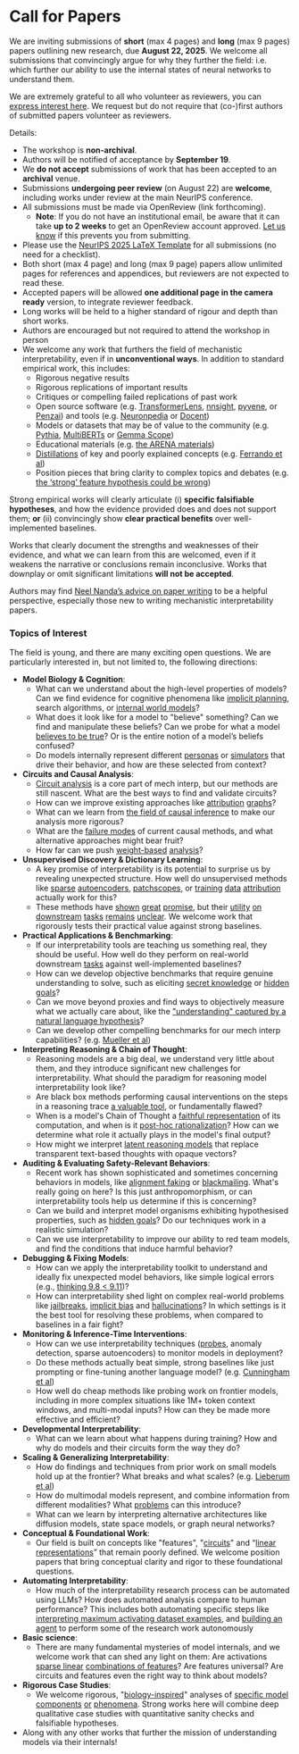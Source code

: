 # Call for Papers
We are inviting submissions of **short** (max 4 pages) and **long** (max 9 pages) papers outlining new research, due **August 22, 2025**. We welcome all submissions that convincingly argue for why they further the field: i.e. which further our ability to use the internal states of neural networks to understand them. 

We are extremely grateful to all who volunteer as reviewers, you can [express interest here](https://www.google.com/url?q=https://docs.google.com/forms/d/e/1FAIpQLSdiw1SJllzoTz_nqzDTzTOGb9DV3W_truQyh-WvYj_QGIi7Mg/viewform?usp%3Ddialog&sa=D&source=editors&ust=1753020911357976&usg=AOvVaw3LEWm3l1ip5uCbxuXOem8g). We request but do not require that (co-)first authors of submitted papers volunteer as reviewers. 

Details: 
* The workshop is **non-archival**.
* Authors will be notified of acceptance by **September 19**.
* We **do not accept** submissions of work that has been accepted to an **archival** venue.
* Submissions **undergoing peer review** (on August 22) are **welcome**, including works under review at the main NeurIPS conference.
* All submissions must be made via OpenReview (link forthcoming).
  * **Note**: If you do not have an institutional email, be aware that it can take **up to 2 weeks** to get an OpenReview account approved. [Let us know](mailto:neurips2025@mechinterpworkshop.com) if this prevents you from submitting.
* Please use the [NeurIPS 2025 LaTeX Template](https://www.google.com/url?q=https://media.neurips.cc/Conferences/NeurIPS2025/Styles.zip&sa=D&source=editors&ust=1753020911361590&usg=AOvVaw00xmHI-jezMARA1MqK-lS1) for all submissions (no need for a checklist).
* Both short (max 4 page) and long (max 9 page) papers allow unlimited pages for references and appendices, but reviewers are not expected to read these.
* Accepted papers will be allowed **one additional page in the camera ready** version, to integrate reviewer feedback.
* Long works will be held to a higher standard of rigour and depth than short works.
* Authors are encouraged but not required to attend the workshop in person
* We welcome any work that furthers the field of mechanistic interpretability, even if in **unconventional ways**. In addition to standard empirical work, this includes:
  * Rigorous negative results
  * Rigorous replications of important results
  * Critiques or compelling failed replications of past work
  * Open source software (e.g. [TransformerLens](https://www.google.com/url?q=https://github.com/neelnanda-io/TransformerLens&sa=D&source=editors&ust=1753020911364746&usg=AOvVaw1QZzzDy0865o1F7MP2SoeR), [nnsight](https://www.google.com/url?q=https://github.com/ndif-team/nnsight&sa=D&source=editors&ust=1753020911364933&usg=AOvVaw3Mv26uw6WmUJ8_7gGSNg4R), [pyvene](https://www.google.com/url?q=https://github.com/stanfordnlp/pyvene/tree/main/pyvene/models/mlp&sa=D&source=editors&ust=1753020911365151&usg=AOvVaw3djHbdgPu0ONQ6GY0GZ73Q), or [Penzai](https://www.google.com/url?q=https://github.com/google-deepmind/penzai&sa=D&source=editors&ust=1753020911365364&usg=AOvVaw1HBzZFHK9DOBqjFrIaka7u)) and tools (e.g. [Neuronpedia](https://www.google.com/url?q=http://neuronpedia.org&sa=D&source=editors&ust=1753020911365579&usg=AOvVaw2C4xNPxKr8O8jblGpTPj1s) or [Docent](https://www.google.com/url?q=https://transluce.org/introducing-docent&sa=D&source=editors&ust=1753020911365785&usg=AOvVaw3LSxzBOebZY61o7Nw99j1h))
  * Models or datasets that may be of value to the community (e.g. [Pythia](https://www.google.com/url?q=https://arxiv.org/abs/2304.01373&sa=D&source=editors&ust=1753020911366217&usg=AOvVaw1GzHRUb4v-Q11EjeTLmkk5), [MultiBERTs](https://www.google.com/url?q=https://arxiv.org/abs/2106.16163&sa=D&source=editors&ust=1753020911366404&usg=AOvVaw1TPjQhiZMDHgfpXQWP-RRs) or [Gemma Scope](https://www.google.com/url?q=https://arxiv.org/abs/2408.05147&sa=D&source=editors&ust=1753020911366589&usg=AOvVaw1ZyzMY6edj4_VYFDRSVcQa))
  * Educational materials (e.g. [the ARENA materials](https://www.google.com/url?q=https://arena3-chapter1-transformer-interp.streamlit.app/&sa=D&source=editors&ust=1753020911367037&usg=AOvVaw2ZifWtTx_EdiU2rg8nZNi0))
  * [Distillations](https://www.google.com/url?q=https://distill.pub/2017/research-debt/&sa=D&source=editors&ust=1753020911367301&usg=AOvVaw3BlhCqyCMtlkSiFBwfCFgb) of key and poorly explained concepts (e.g. [Ferrando et al](https://www.google.com/url?q=https://arxiv.org/abs/2405.00208&sa=D&source=editors&ust=1753020911367671&usg=AOvVaw00BRiY-1cg0AL-aWD91SRv))
  * Position pieces that bring clarity to complex topics and debates (e.g. [the ‘strong’ feature hypothesis could be wrong](https://www.google.com/url?q=https://www.alignmentforum.org/posts/tojtPCCRpKLSHBdpn/the-strong-feature-hypothesis-could-be-wrong&sa=D&source=editors&ust=1753020911368362&usg=AOvVaw0f7IFbwlL_xhvhLQ-MxqMi))

Strong empirical works will clearly articulate (i) **specific falsifiable hypotheses**, and how the evidence provided does and does not support them; **or** (ii) convincingly show **clear practical benefits** over well-implemented baselines. 

Works that clearly document the strengths and weaknesses of their evidence, and what we can learn from this are welcomed, even if it weakens the narrative or conclusions remain inconclusive. Works that downplay or omit significant limitations **will not be accepted**. 

Authors may find [Neel Nanda’s advice on paper writing](https://www.google.com/url?q=https://www.alignmentforum.org/posts/eJGptPbbFPZGLpjsp/highly-opinionated-advice-on-how-to-write-ml-papers&sa=D&source=editors&ust=1753020911370962&usg=AOvVaw38LIlH2Eu7EknPjdaEifh0) to be a helpful perspective, especially those new to writing mechanistic interpretability papers. 
### Topics of Interest
The field is young, and there are many exciting open questions. We are particularly interested in, but not limited to, the following directions: 
* **Model Biology & Cognition**:
  * What can we understand about the high-level properties of models? Can we find evidence for cognitive phenomena like [implicit planning](https://www.google.com/url?q=https://transformer-circuits.pub/2025/attribution-graphs/biology.html%23dives-poems&sa=D&source=editors&ust=1753020911372796&usg=AOvVaw2DQ14DzZERsHUHZRjSADiV), search algorithms, or [internal world models](https://www.google.com/url?q=https://arxiv.org/abs/2210.13382&sa=D&source=editors&ust=1753020911373096&usg=AOvVaw1A8kSNLI241DuU3rKOGk12)?
  * What does it look like for a model to "believe" something? Can we find and manipulate these beliefs? Can we probe for what a model [believes to be true](https://www.google.com/url?q=https://arxiv.org/abs/2310.06824&sa=D&source=editors&ust=1753020911373740&usg=AOvVaw0Nf_pZasTza6RQ6LTJxHP-)? Or is the entire notion of a model’s beliefs confused?
  * Do models internally represent different [personas](https://www.google.com/url?q=https://arxiv.org/abs/2406.12094&sa=D&source=editors&ust=1753020911374261&usg=AOvVaw0JHrtbDwHMZUtRAva87hMj) or [simulators](https://www.google.com/url?q=https://www.nature.com/articles/s41586-023-06647-8&sa=D&source=editors&ust=1753020911374495&usg=AOvVaw3OFDnqEYmUmRhg7pGhNbt8) that drive their behavior, and how are these selected from context?
* **Circuits and Causal Analysis**:
  * [Circuit analysis](https://www.google.com/url?q=https://distill.pub/2020/circuits/zoom-in/&sa=D&source=editors&ust=1753020911375273&usg=AOvVaw0RezTOS7QGvf_cCDjgau7K) is a core part of mech interp, but our methods are still nascent. What are the best ways to find and validate circuits?
  * How can we improve existing approaches like [attribution](https://www.google.com/url?q=https://arxiv.org/abs/2406.11944&sa=D&source=editors&ust=1753020911376008&usg=AOvVaw3VjrTJMLmjAEfpDDjDGHHo) [graphs](https://www.google.com/url?q=https://transformer-circuits.pub/2025/attribution-graphs/methods.html&sa=D&source=editors&ust=1753020911376225&usg=AOvVaw0WUayTl125D6seyrWL_NvB)?
  * What can we learn from [the field of causal inference](https://www.google.com/url?q=https://arxiv.org/abs/2407.04690&sa=D&source=editors&ust=1753020911376589&usg=AOvVaw3oD0y0qMjpJJTQybkNP7F7) to make our analysis more rigorous?
  * What are the [failure modes](https://www.google.com/url?q=https://arxiv.org/abs/2307.15771&sa=D&source=editors&ust=1753020911376973&usg=AOvVaw1PXiHjLQc088HLYvN2bBjE) of current causal methods, and what alternative approaches might bear fruit?
  * How far can we push [weight-based](https://www.google.com/url?q=https://arxiv.org/abs/2301.05217&sa=D&source=editors&ust=1753020911377474&usg=AOvVaw21Dze2lRZEtvBJZQS7Ai5p) [analysis](https://www.google.com/url?q=https://arxiv.org/abs/2410.08417&sa=D&source=editors&ust=1753020911377632&usg=AOvVaw3Hbir6vpwIaK_WIn27kufH)?
* **Unsupervised Discovery & Dictionary Learning**:
  * A key promise of interpretability is its potential to surprise us by revealing unexpected structure. How well do unsupervised methods like [sparse](https://www.google.com/url?q=https://arxiv.org/abs/2103.15949&sa=D&source=editors&ust=1753020911378514&usg=AOvVaw2mDiCq1ufGhKHM_IZj1pkp) [autoencoders](https://www.google.com/url?q=https://transformer-circuits.pub/2023/monosemantic-features&sa=D&source=editors&ust=1753020911378755&usg=AOvVaw1PXRL93pvNHUhfB4Fh9XEQ), [patch](https://www.google.com/url?q=https://arxiv.org/abs/2401.06102&sa=D&source=editors&ust=1753020911378911&usg=AOvVaw0vL6a9TaeaaOH1J6-RR8QC)[scopes](https://www.google.com/url?q=https://arxiv.org/abs/2403.10949v2&sa=D&source=editors&ust=1753020911379028&usg=AOvVaw1f4fL8DomjkfaVyzzqoexW), or [training](https://www.google.com/url?q=https://proceedings.mlr.press/v70/koh17a?ref%3Dhttps://githubhelp.com&sa=D&source=editors&ust=1753020911379260&usg=AOvVaw0x7fU0BljmhTeGUJ-r2DhG) [data](https://www.google.com/url?q=https://arxiv.org/abs/2308.03296&sa=D&source=editors&ust=1753020911379412&usg=AOvVaw0pVbG0DoTqip04li3dWywH) [attribution](https://www.google.com/url?q=https://arxiv.org/abs/2205.11482&sa=D&source=editors&ust=1753020911379581&usg=AOvVaw2IwNp-PpA8PCC3_y9TLAJ6) actually work for this?
  * These methods have [shown](https://www.google.com/url?q=https://transformer-circuits.pub/2024/scaling-monosemanticity/index.html&sa=D&source=editors&ust=1753020911380040&usg=AOvVaw3QVso6YDFnuunpPRNmjkjZ) [great](https://www.google.com/url?q=https://transformer-circuits.pub/2025/attribution-graphs/biology.html&sa=D&source=editors&ust=1753020911380251&usg=AOvVaw0CBAus9hBM-CRvWrqtLBc6) [promise](https://www.google.com/url?q=https://arxiv.org/abs/2503.10965&sa=D&source=editors&ust=1753020911380410&usg=AOvVaw3XY12YdJEfSaJz5fKGXxMk), but their [utility](https://www.google.com/url?q=https://arxiv.org/abs/2502.16681&sa=D&source=editors&ust=1753020911380633&usg=AOvVaw3fBTwwoBVnA09sdXLvRbco) [on](https://www.google.com/url?q=https://www.tilderesearch.com/blog/sieve&sa=D&source=editors&ust=1753020911380858&usg=AOvVaw0d4dvcA_mKp9Dt8808L-hC) [downstream](https://www.google.com/url?q=https://arxiv.org/abs/2501.17148&sa=D&source=editors&ust=1753020911381022&usg=AOvVaw1FkA9F2bbTb-dhOGCe1Wp9) [tasks](https://www.google.com/url?q=https://transformer-circuits.pub/2024/features-as-classifiers/index.html&sa=D&source=editors&ust=1753020911381236&usg=AOvVaw3S4YAEbLluTnBb6EsBbmig) [remains](https://www.google.com/url?q=https://arxiv.org/abs/2502.04382&sa=D&source=editors&ust=1753020911381397&usg=AOvVaw0GmkcNYpvZBKxqIAOzfTMk) [unclear](https://www.google.com/url?q=https://www.alignmentforum.org/posts/4uXCAJNuPKtKBsi28/negative-results-for-saes-on-downstream-tasks&sa=D&source=editors&ust=1753020911381672&usg=AOvVaw0MYJqq52d1Umb-6C3VPdOh). We welcome work that rigorously tests their practical value against strong baselines.
* **Practical Applications & Benchmarking**:
  * If our interpretability tools are teaching us something real, they should be useful. How well do they perform on real-world downstream [tasks](https://www.google.com/url?q=https://www.lesswrong.com/posts/wGRnzCFcowRCrpX4Y/downstream-applications-as-validation-of-interpretability&sa=D&source=editors&ust=1753020911382985&usg=AOvVaw3Wm_yVJolPIsVJixKkZswY) against well-implemented baselines?
  * How can we develop objective benchmarks that require genuine understanding to solve, such as eliciting [secret knowledge](https://www.google.com/url?q=https://arxiv.org/abs/2505.14352&sa=D&source=editors&ust=1753020911383787&usg=AOvVaw1EBPe0zjUJnEsiH6tQYtLR) or [hidden goals](https://www.google.com/url?q=https://arxiv.org/abs/2503.10965&sa=D&source=editors&ust=1753020911383977&usg=AOvVaw3eCES-jLdeKklp3oKdQAM9)?
  * Can we move beyond proxies and find ways to objectively measure what we actually care about, like the ["understanding" captured by a natural language hypothesis](https://www.google.com/url?q=https://arxiv.org/abs/2502.04382&sa=D&source=editors&ust=1753020911384708&usg=AOvVaw3lWHnuY5SdHpLAvLvYcTxM)?
  * Can we develop other compelling benchmarks for our mech interp capabilities? (e.g. [Mueller et al](https://www.google.com/url?q=https://arxiv.org/abs/2504.13151&sa=D&source=editors&ust=1753020911385177&usg=AOvVaw35ILMlhd9XsIXHtRK2hZyF))
* **Interpreting Reasoning & Chain of Thought**:
  * Reasoning models are a big deal, we understand very little about them, and they introduce significant new challenges for interpretability. What should the paradigm for reasoning model interpretability look like?
  * Are black box methods performing causal interventions on the steps in a reasoning trace [a valuable tool](https://www.google.com/url?q=https://arxiv.org/abs/2506.19143&sa=D&source=editors&ust=1753020911386827&usg=AOvVaw2CaMbUIaWODmHyI16qu7up), or fundamentally flawed?
  * When is a model's Chain of Thought a [faithful representation](https://www.google.com/url?q=https://arxiv.org/abs/2305.04388&sa=D&source=editors&ust=1753020911387369&usg=AOvVaw2zzv15BdGWDqkctqluToUj) of its computation, and when is it [post-hoc rationalization](https://www.google.com/url?q=https://arxiv.org/abs/2503.08679&sa=D&source=editors&ust=1753020911387690&usg=AOvVaw3vA882YcuUzz0mNV4CY2Vc)? How can we determine what role it actually plays in the model's final output?
  * How might we interpret [latent reasoning models](https://www.google.com/url?q=https://arxiv.org/abs/2412.06769&sa=D&source=editors&ust=1753020911388321&usg=AOvVaw1IkH1SWdHlaJ3eAjV1nu4S) that replace transparent text-based thoughts with opaque vectors?
* **Auditing & Evaluating Safety-Relevant Behaviors**:
  * Recent work has shown sophisticated and sometimes concerning behaviors in models, like [alignment faking](https://www.google.com/url?q=https://arxiv.org/abs/2412.14093&sa=D&source=editors&ust=1753020911389389&usg=AOvVaw20oiW-pII86gri0eoLKgS6) or [blackmailing](https://www.google.com/url?q=https://www.anthropic.com/research/agentic-misalignment&sa=D&source=editors&ust=1753020911389619&usg=AOvVaw2Gy7087EWkQXghraq06-04). What's really going on here? Is this just anthropomorphism, or can interpretability tools help us determine if this is concerning?
  * Can we build and interpret model organisms exhibiting hypothesised properties, such as [hidden goals](https://www.google.com/url?q=https://arxiv.org/abs/2503.10965&sa=D&source=editors&ust=1753020911390465&usg=AOvVaw3OZ1_W4Wk5fM-V9nd5TjcO)? Do our techniques work in a realistic simulation?
  * Can we use interpretability to improve our ability to red team models, and find the conditions that induce harmful behavior?
* **Debugging & Fixing Models**:
  * How can we apply the interpretability toolkit to understand and ideally fix unexpected model behaviors, like simple logical errors (e.g., [thinking 9.8 < 9.11](https://www.google.com/url?q=https://transluce.org/observability-interface&sa=D&source=editors&ust=1753020911391991&usg=AOvVaw1PVHhk0lc0uncW9Cfa2Z03))?
  * How can interpretability shed light on complex real-world problems like [jailbreaks](https://www.google.com/url?q=https://transformer-circuits.pub/2025/attribution-graphs/biology.html%23dives-jailbreak&sa=D&source=editors&ust=1753020911392569&usg=AOvVaw0f7OYHfjDGssHVBExT3ocX), [implicit bias](https://www.google.com/url?q=https://arxiv.org/abs/2506.10922&sa=D&source=editors&ust=1753020911392769&usg=AOvVaw2YOUnQPhzH_OJyRAsPfx_K) and [hallucinations](https://www.google.com/url?q=https://arxiv.org/abs/2411.14257&sa=D&source=editors&ust=1753020911392952&usg=AOvVaw27bEwuTvv2ofIj4YqIp2n-)? In which settings is it the best tool for resolving these problems, when compared to baselines in a fair fight?
* **Monitoring & Inference-Time Interventions**:
  * How can we use interpretability techniques ([probes](https://www.google.com/url?q=https://arxiv.org/abs/2102.12452&sa=D&source=editors&ust=1753020911393898&usg=AOvVaw3NEpZo-pNTd8OaV9WBwJrN), anomaly detection, sparse autoencoders) to monitor models in deployment?
  * Do these methods actually beat simple, strong baselines like just prompting or fine-tuning another language model? (e.g. [Cunningham et al](https://www.google.com/url?q=https://alignment.anthropic.com/2025/cheap-monitors/&sa=D&source=editors&ust=1753020911394809&usg=AOvVaw10FKl1OUBCdKB4GILH7q1Z))
  * How well do cheap methods like probing work on frontier models, including in more complex situations like 1M+ token context windows, and multi-modal inputs? How can they be made more effective and efficient?
* **Developmental Interpretability**:
  * What can we learn about what happens during training? How and why do models and their circuits form the way they do?
* **Scaling & Generalizing Interpretability**:
  * How do findings and techniques from prior work on small models hold up at the frontier? What breaks and what scales? (e.g. [Lieberum et al](https://www.google.com/url?q=https://arxiv.org/abs/2307.09458&sa=D&source=editors&ust=1753020911397031&usg=AOvVaw0nXrH1VRwIYbRz8zATQk92))
  * How do multimodal models represent, and combine information from different modalities? What [problems](https://www.google.com/url?q=https://openreview.net/pdf?id%3DVUhRdZp8ke&sa=D&source=editors&ust=1753020911397583&usg=AOvVaw1iS_wB_UiF_TU3KCJe3iI9) can this introduce?
  * What can we learn by interpreting alternative architectures like diffusion models, state space models, or graph neural networks?
* **Conceptual & Foundational Work**:
  * Our field is built on concepts like "features", "[circuits](https://www.google.com/url?q=https://distill.pub/2020/circuits/zoom-in/&sa=D&source=editors&ust=1753020911398770&usg=AOvVaw20GXJKI6pRuVKlwB00vPmP)" and “[linear representations](https://www.google.com/url?q=https://transformer-circuits.pub/2024/july-update/index.html%23linear-representations&sa=D&source=editors&ust=1753020911399123&usg=AOvVaw3aH8Mq82Z9DKwuHb6M637V)” that remain poorly defined. We welcome position papers that bring conceptual clarity and rigor to these foundational questions.
* **Automating Interpretability**:
  * How much of the interpretability research process can be automated using LLMs? How does automated analysis compare to human performance? This includes both automating specific steps like [interpreting maximum activating dataset examples](https://www.google.com/url?q=https://openaipublic.blob.core.windows.net/neuron-explainer/paper/index.html&sa=D&source=editors&ust=1753020911400735&usg=AOvVaw1J9JZPywV5CLP8fyCzVGy5), and [building an agent](https://www.google.com/url?q=https://arxiv.org/abs/2404.14394&sa=D&source=editors&ust=1753020911400949&usg=AOvVaw1NEM168QSUb-GouElUOGkl) to perform some of the research work autonomously
* **Basic science**:
  * There are many fundamental mysteries of model internals, and we welcome work that can shed any light on them: Are activations [sparse linear](https://www.google.com/url?q=https://arxiv.org/abs/1601.03764&sa=D&source=editors&ust=1753020911401709&usg=AOvVaw1u1p9AuertZ5yaOTKttjcc) [combinations of features](https://www.google.com/url?q=https://transformer-circuits.pub/2022/toy_model/index.html&sa=D&source=editors&ust=1753020911401878&usg=AOvVaw3Kw2AI4pKrtj59b6pJWh-1)? Are features universal? Are circuits and features even the right way to think about models?
* **Rigorous Case Studies**:
  * We welcome rigorous, "[biology-inspired](https://www.google.com/url?q=https://distill.pub/2020/circuits/curve-circuits/&sa=D&source=editors&ust=1753020911402496&usg=AOvVaw1R4TYB8Uh1U7MNnAh0XcEW)" analyses of [specific model](https://www.google.com/url?q=https://arxiv.org/abs/2310.04625&sa=D&source=editors&ust=1753020911402644&usg=AOvVaw1swA6Uqcvl7uwF8jWRzmw5) [components](https://www.google.com/url?q=https://transformer-circuits.pub/2024/scaling-monosemanticity/index.html&sa=D&source=editors&ust=1753020911402793&usg=AOvVaw29Kc7qu8InZ-5jMqWhj-o5) [or](https://www.google.com/url?q=https://arxiv.org/abs/2305.01610&sa=D&source=editors&ust=1753020911402903&usg=AOvVaw0ohN_s-WycIs9C1MojHMWt) [phenomena](https://www.google.com/url?q=https://arxiv.org/abs/2306.09346&sa=D&source=editors&ust=1753020911403007&usg=AOvVaw2DynJIPfI2bJcOB2m8sPqE). Strong works here will combine deep qualitative case studies with quantitative sanity checks and falsifiable hypotheses.
* Along with any other works that further the mission of understanding models via their internals!